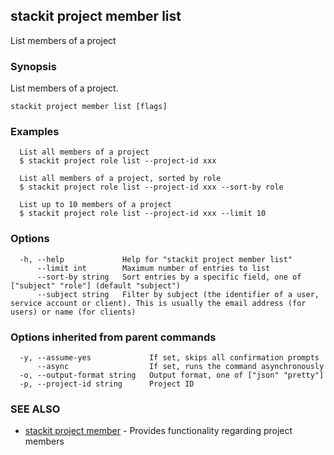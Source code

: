 ## stackit project member list

List members of a project

### Synopsis

List members of a project.

```
stackit project member list [flags]
```

### Examples

```
  List all members of a project
  $ stackit project role list --project-id xxx

  List all members of a project, sorted by role
  $ stackit project role list --project-id xxx --sort-by role

  List up to 10 members of a project
  $ stackit project role list --project-id xxx --limit 10
```

### Options

```
  -h, --help             Help for "stackit project member list"
      --limit int        Maximum number of entries to list
      --sort-by string   Sort entries by a specific field, one of ["subject" "role"] (default "subject")
      --subject string   Filter by subject (the identifier of a user, service account or client). This is usually the email address (for users) or name (for clients)
```

### Options inherited from parent commands

```
  -y, --assume-yes             If set, skips all confirmation prompts
      --async                  If set, runs the command asynchronously
  -o, --output-format string   Output format, one of ["json" "pretty"]
  -p, --project-id string      Project ID
```

### SEE ALSO

* [stackit project member](./stackit_project_member.md)	 - Provides functionality regarding project members

